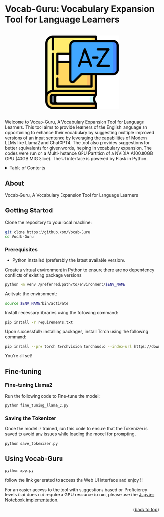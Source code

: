 <a name="readme-top"></a>
# Vocab-Guru: Vocabulary Expansion Tool for Language Learners
<!-- PROJECT LOGO -->
<br />
<div align="center">
    <img src="static/vocab-guru.png" alt="Logo" width="240" height="240">
</div>
<br/>

Welcome to Vocab-Guru, A Vocabulary Expansion Tool for Language Learners. This tool aims to provide learners of the English language an opportuning to enhance their vocabulary by suggesting multiple improved versions of an input sentence by leveraging the capabilities of Modern LLMs like Llama2 and ChatGPT4. The tool also provides suggestions for better equivalents for given words, helping in vocabulary expansion.
The codes were run on a Multi-Instance GPU Partition of a NVIDIA A100.80GB GPU (40GB MIG Slice). The UI interface is powered by Flask in Python.

<!-- TABLE OF CONTENTS -->
<details>
  <summary>Table of Contents</summary>
  <ol>
    <li>
      <a href="#About">About</a>
    </li>
    <li>
      <a href="#Getting-Started">Getting Started</a>
      <ul>
        <li><a href="#Prerequisites">Prerequisites</a></li>
      </ul>
    </li>
    <li>
      <a href="#Fine-Tuning">Fine-Tuning</a>
      <ul>
        <li><a href="#Fine-Tuning-Llama2">Fine-Tuning Llama2</a></li>
        <li><a href="#Saving-the-Tokenizer">Saving the Tokenizer</a></li>
      </ul>
    </li>
    <li>
      <a href="#Using-Vocab-Guru">Using Vocab Guru</a>
    </li>
  </ol>
</details>


## About

Vocab-Guru, A Vocabulary Expansion Tool for Language Learners

## Getting Started

Clone the repository to your local machine:

```sh
git clone https://github.com/Vocab-Guru
cd Vocab-Guru
```

### Prerequisites

- Python installed (preferably the latest available version).

Create a virtual environment in Python to ensure there are no dependency conflicts of existing package versions:

```sh
python -m venv /preferred/path/to/environment/$ENV_NAME
```
Acitvate the environment:

```sh
source $ENV_NAME/bin/activate
```

Install necessary libraries using the following command:

```sh
pip install -r requirements.txt
```

Upon successfully installing packages, install Torch using the following command:

```sh
pip install --pre torch torchvision torchaudio --index-url https://download.pytorch.org/whl/nightly/cu121
```

You're all set!

## Fine-tuning

### Fine-tuning Llama2
Run the following code to Fine-tune the model:

```sh
python fine_tuning_llama_2.py
```

### Saving the Tokenizer

Once the model is trained, run this code to ensure that the Tokenizer is saved to avoid any issues while loading the model for prompting.

```sh
python save_tokenizer.py
```

## Using Vocab-Guru

```sh
python app.py
```
follow the link generated to access the Web UI interface and enjoy !!

For an easier access to the tool with suggestions based on Proficiency levels that does not require a GPU resource to run, please use the [Jupyter Notebook implementation](https://github.com/tejas3070/Vocab-Guru/blob/main/Vocab-Guru-w-prof-levels.ipynb).

<p align="right">(<a href="#readme-top">back to top</a>)</p>
